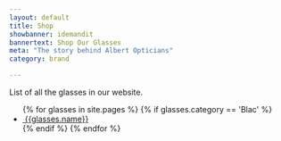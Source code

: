 ```yaml
---
layout: default
title: Shop
showbanner: idemandit
bannertext: Shop Our Glasses
meta: "The story behind Albert Opticians"
category: brand

---
```


<div class="island-double grid">
	<p class="unit unit-s-1 unit-m-1 unit-l-1 pad-top">List of all the glasses in our website.</p>
</div>

<ul>
	{% for glasses in site.pages %}
		{% if glasses.category == 'Blac' %}
		<li>
			<a href="{{site.baseurl}}{{glasses.url}}">
				<img src="{{site.baseurl}}/images/{{glasses.image}}" alt="" class="max-height">
				{{glasses.name}}
			</a>
		</li>
		{% endif %}
	{% endfor %}
</ul>
